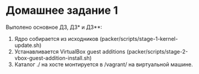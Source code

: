# Домашнее задание 1 
Выполено основное ДЗ, ДЗ* и ДЗ**:
1. Ядро собирается из исходников (packer/scripts/stage-1-kernel-update.sh)
2. Устанавливается VirtualBox guest additions (packer/scripts/stage-2-vbox-guest-addition-install.sh) 
3. Каталог ./ на хосте монтируется в /vagrant/ на виртуальной машине.
